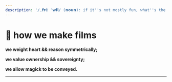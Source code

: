 ```yaml
---
description: '/ˌ𝗳𝗿ē ˈ𝘄𝗶𝗹/ (𝗻𝗼𝘂𝗻): if it''s not mostly fun, what''s the point?'
---
```


# 🤍 how we make films







**we weight heart && reason symmetrically;**

**we value ownership && sovereignty;**

**we allow magick to be conveyed.**

****



